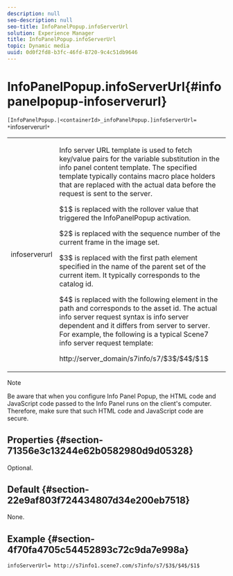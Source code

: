 ```yaml
---
description: null
seo-description: null
seo-title: InfoPanelPopup.infoServerUrl
solution: Experience Manager
title: InfoPanelPopup.infoServerUrl
topic: Dynamic media
uuid: 0d0f2fd8-b3fc-46fd-8720-9c4c51db9646
---
```


# InfoPanelPopup.infoServerUrl{#infopanelpopup-infoserverurl}

 `[InfoPanelPopup.|<containerId>_infoPanelPopup.]infoServerUrl= *`infoserverurl`*`

<table id="table_9A6258D9B0DA4A29AA8A6C9BBCFE3662"> 
 <tbody> 
  <tr> 
   <td> <p> <span class="codeph"><span class="varname"> infoserverurl</span></span> </p> </td> 
   <td> <p>Info server URL template is used to fetch key/value pairs for the variable substitution in the info panel content template. The specified template typically contains macro place holders that are replaced with the actual data before the request is sent to the server. </p> <p><span class="codeph"> $1$</span> is replaced with the rollover value that triggered the <span class="codeph"> InfoPanelPopup</span> activation. </p> <p><span class="codeph"> $2$</span> is replaced with the sequence number of the current frame in the image set. </p> <p><span class="codeph"> $3$</span> is replaced with the first path element specified in the name of the parent set of the current item. It typically corresponds to the catalog id. </p> <p><span class="codeph"> $4$</span> is replaced with the following element in the path and corresponds to the asset id. The actual info server request syntax is info server dependent and it differs from server to server. For example, the following is a typical Scene7 info server request template: </p> <p><span class="codeph"> http://server_domain/s7info/s7/$3$/$4$/$1$</span> </p> </td> 
  </tr> 
 </tbody> 
</table>

>[!NOTE]
>
>Be aware that when you configure Info Panel Popup, the HTML code and JavaScript code passed to the Info Panel runs on the client's computer. Therefore, make sure that such HTML code and JavaScript code are secure.

## Properties {#section-71356e3c13244e62b0582980d9d05328}

Optional.

## Default {#section-22e9af803f724434807d34e200eb7518}

None.

## Example {#section-4f70fa4705c54452893c72c9da7e998a}

`infoServerUrl= http://s7info1.scene7.com/s7info/s7/$3$/$4$/$1$` 
